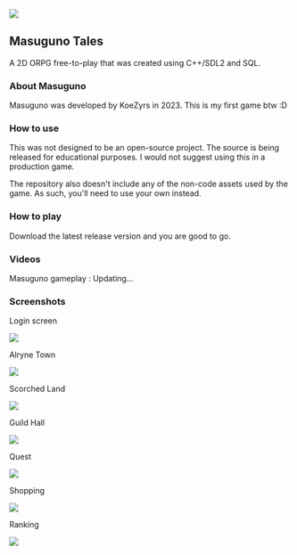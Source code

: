 <img src="https://i.imgur.com/y7Hac7L.png">

## Masuguno Tales
A 2D ORPG free-to-play that was created using C++/SDL2 and SQL.

### About Masuguno
Masuguno was developed by KoeZyrs in 2023. This is my first game btw :D

### How to use
This was not designed to be an open-source project. The source is being released for educational purposes. I would not suggest using this in a production game.

The repository also doesn't include any of the non-code assets used by the game. As such, you'll need to use your own instead.

### How to play
Download the latest release version and you are good to go.

### Videos
Masuguno gameplay : Updating...


### Screenshots
Login screen

<img src="https://i.imgur.com/qsBVtkw.png"> 

Alryne Town

<img src="https://i.imgur.com/8RH8dPM.png">

Scorched Land

<img src="https://i.imgur.com/U5cNUAc.png">

Guild Hall

<img src="https://i.imgur.com/QcW7p6c.png">

Quest 

<img src="https://i.imgur.com/s3b3BXV.png">

Shopping

<img src="https://i.imgur.com/fyfFoby.png">

Ranking

<img src="https://i.imgur.com/poAklXa.png">
